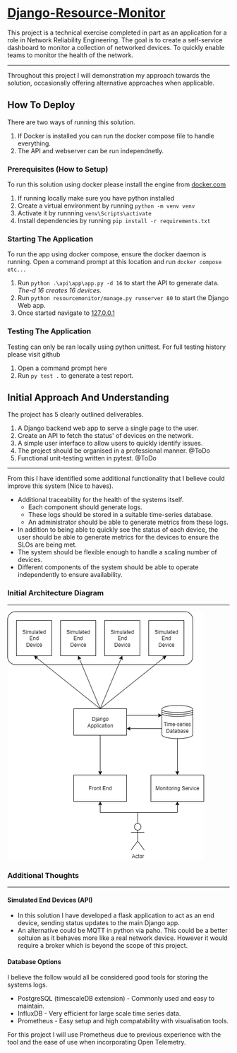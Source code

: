 # [Django-Resource-Monitor](https://github.com/adammcw01/Django-Resource-Monitor)

This project is a technical exercise completed in part as an application for a role in Network Reliability Engineering.
The goal is to create a self-service dashboard to monitor a collection of networked devices. To quickly enable teams to monitor the health of the network.

---
Throughout this project I will demonstration my approach towards the solution, occasionally offering alternative approaches when applicable.

## How To Deploy

There are two ways of running this solution.

1. If Docker is installed you can run the docker compose file to handle everything.
2. The API and webserver can be run independnetly.

### Prerequisites (How to Setup)

To run this solution using docker please install the engine from [docker.com](docker.com)

1. If running locally make sure you have python installed
2. Create a virtual environment by running
`python -m venv venv`
3. Activate it by runnning `venv\Scripts\activate`
4. Install dependencies by running `pip install -r requirements.txt`

### Starting The Application

To run the app using docker compose, ensure the docker daemon is running.
Open a command prompt at this location and run `docker compose etc...`

1. Run `python .\api\app\app.py -d 16` to start the API to generate data. *The-d 16 creates 16 devices.*
2. Run `python resourcemonitor/manage.py runserver 80` to start the Django Web app.
3. Once started navigate to [127.0.0.1](http://127.0.0.1)

### Testing The Application

Testing can only be ran locally using python unittest.
For full testing history please visit github

1. Open a command prompt here
2. Run `py test .` to generate a test report.

## Initial Approach And Understanding

The project has 5 clearly outlined deliverables.

1. A Django backend web app to serve a single page to the user.
2. Create an API to fetch the status' of devices on the network.
3. A simple user interface to allow users to quickly identify issues.
4. The project should be organised in  a professional manner. @ToDo
5. Functional unit-testing written in pytest. @ToDo

---
From this I have identified some additional functionality that I believe could improve this system (Nice to haves).

* Additional traceability for the health of the systems itself.
  * Each component should generate logs.
  * These logs should be stored in a suitable time-series database.
  * An administrator should be able to generate metrics from these logs.
* In addition to being able to quickly see the status of each device, the user should be able to generate metrics for the devices to ensure the SLOs are being met.
* The system should be flexible enough to handle a scaling number of devices.
* Different components of the system should be able to operate independently to ensure availability.

### Initial Architecture Diagram

---
![Initial Architecture Diagram](Resources/Initial_Architecture.png)

### Additional Thoughts

---

#### Simulated End Devices (API)

* In this solution I have developed a flask application to act as an end device, sending status updates to the main Django app.
* An alternative could be MQTT in python via paho. This could be a better soltuion as it behaves more like a real network device. However it would require a broker which is beyond the scope of this project.

#### Database Options

I believe the follow would all be considered good tools for storing the systems logs.

* PostgreSQL (timescaleDB extension) - Commonly used and easy to maintain.
* InfluxDB - Very efficient for large scale time series data.
* Prometheus - Easy setup and high compatability with visualisation tools.

For this project I will use Prometheus due to previous experience with the tool and the ease of use when incorporating Open Telemetry.
